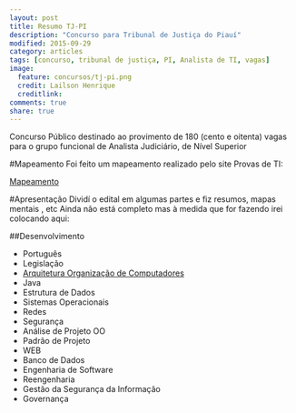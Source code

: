```yaml
---
layout: post
title: Resumo TJ-PI
description: "Concurso para Tribunal de Justiça do Piauí"
modified: 2015-09-29
category: articles
tags: [concurso, tribunal de justiça, PI, Analista de TI, vagas]
image:
  feature: concursos/tj-pi.png
  credit: Lailson Henrique
  creditlink:
comments: true
share: true
---
```


<p>Concurso Público destinado ao provimento de 180 (cento e oitenta) vagas para o grupo funcional de Analista Judiciário, de Nível Superior</p>

#Mapeamento
Foi feito um mapeamento realizado pelo site Provas de TI:
<div markdown="0"><a href="https://docs.google.com/document/d/1vmS5t8706xJ7MoVMMivdTBlnfkSb2GCyw8Isd9C9MyY/edit?ts=56131b69" class="btn">Mapeamento</a></div>


#Apresentação
Dividí o edital em algumas partes e fiz resumos, mapas mentais , etc
Ainda não está completo mas à medida que for fazendo irei colocando aqui:

##Desenvolvimento
- Português
- Legislação
- [Arquitetura Organização de Computadores](http://lailsonhenrique.com/articles/Estrutura-de-dados)
- Java
- Estrutura de Dados
- Sistemas Operacionais
- Redes
- Segurança
- Análise de Projeto OO
- Padrão de Projeto
- WEB
- Banco de Dados
- Engenharia de Software
- Reengenharia
- Gestão da Segurança da Informação
- Governança

